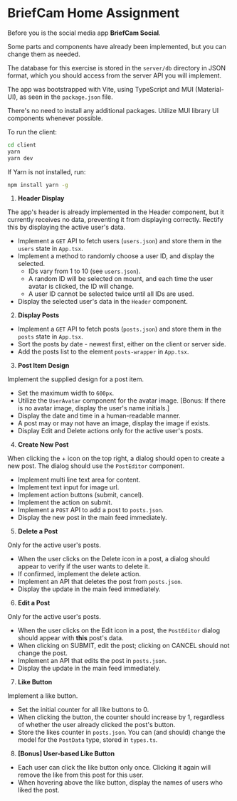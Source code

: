 # BriefCam Home Assignment

Before you is the social media app **BriefCam Social**.

Some parts and components have already been implemented, but you can change them as needed.

The database for this exercise is stored in the `server/db` directory in JSON format, which you should access from the server API you will implement.

The app was bootstrapped with Vite, using TypeScript and MUI (Material-UI), as seen in the `package.json` file.

There's no need to install any additional packages. Utilize MUI library UI components whenever possible.

To run the client:

```bash
cd client
yarn
yarn dev
```

If Yarn is not installed, run:

```bash
npm install yarn -g
```

1. **Header Display**

The app's header is already implemented in the Header component, but it currently receives no data, preventing it from displaying correctly. Rectify this by displaying the active user's data.

- Implement a `GET` API to fetch users (`users.json`) and store them in the `users` state in `App.tsx`.
- Implement a method to randomly choose a user ID, and display the selected.
  - IDs vary from 1 to 10 (see `users.json`).
  - A random ID will be selected on mount, and each time the user avatar is clicked, the ID will change.
  - A user ID cannot be selected twice until all IDs are used.
- Display the selected user's data in the `Header` component.

2. **Display Posts**

- Implement a `GET` API to fetch posts (`posts.json`) and store them in the `posts` state in `App.tsx`.
- Sort the posts by date - newest first, either on the client or server side.
- Add the posts list to the element `posts-wrapper` in `App.tsx`.

3. **Post Item Design**

Implement the supplied design for a post item.

- Set the maximum width to `600px`.
- Utilize the `UserAvatar` component for the avatar image. [Bonus: If there is no avatar image, display the user's name initials.]
- Display the date and time in a human-readable manner.
- A post may or may not have an image, display the image if exists.
- Display Edit and Delete actions only for the active user's posts.

4. **Create New Post**

When clicking the + icon on the top right, a dialog should open to create a new post. The dialog should use the `PostEditor` component.

- Implement multi line text area for content.
- Implement text input for image url.
- Implement action buttons (submit, cancel).
- Implement the action on submit.
- Implement a `POST` API to add a post to `posts.json`.
- Display the new post in the main feed immediately.

5. **Delete a Post**

Only for the active user's posts.

- When the user clicks on the Delete icon in a post, a dialog should appear to verify if the user wants to delete it.
- If confirmed, implement the delete action.
- Implement an API that deletes the post from `posts.json`.
- Display the update in the main feed immediately.

6. **Edit a Post**

Only for the active user's posts.

- When the user clicks on the Edit icon in a post, the `PostEditor` dialog should appear with **this** post's data.
- When clicking on SUBMIT, edit the post; clicking on CANCEL should not change the post.
- Implement an API that edits the post in `posts.json`.
- Display the update in the main feed immediately.

7. **Like Button**

Implement a like button.

- Set the initial counter for all like buttons to 0.
- When clicking the button, the counter should increase by 1, regardless of whether the user already clicked the post's button.
- Store the likes counter in `posts.json`. You can (and should) change the model for the `PostData` type, stored in `types.ts`.

8. **[Bonus] User-based Like Button**

- Each user can click the like button only once. Clicking it again will remove the like from this post for this user.
- When hovering above the like button, display the names of users who liked the post.
